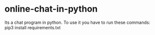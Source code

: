 # online-chat-in-python

Its a chat program in python. To use it you have to run these commands: pip3 install requirements.txt
